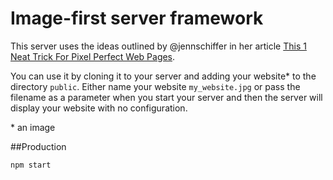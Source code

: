 # Image-first server framework

This server uses the ideas outlined by @jennschiffer in her article [This 1 Neat Trick For Pixel Perfect Web Pages](https://medium.com/cool-code-pal/3f10a496b515). 

You can use it by cloning it to your server and adding your website* to the directory `public`. Either name your website `my_website.jpg` or pass the filename as a parameter when you start your server and then the server will display your website with no configuration.

  \* an image

##Production

    npm start




